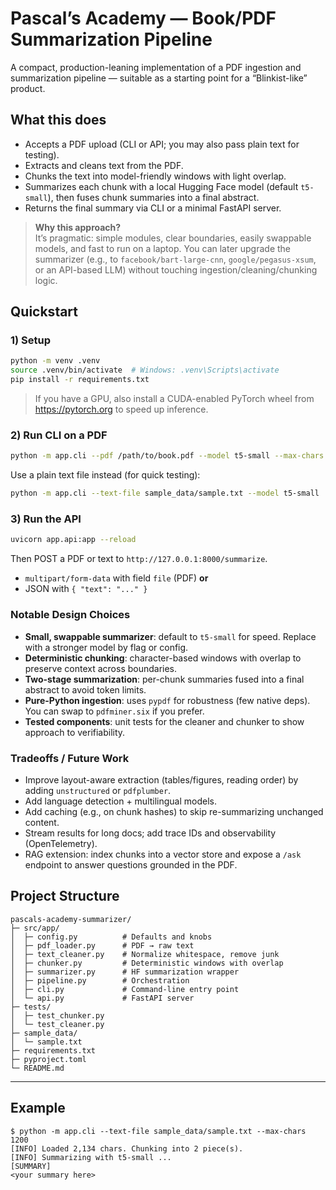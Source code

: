 # Pascal’s Academy — Book/PDF Summarization Pipeline

A compact, production-leaning implementation of a PDF ingestion and summarization pipeline — suitable as a starting point for a “Blinkist-like” product.

## What this does

- Accepts a PDF upload (CLI or API; you may also pass plain text for testing).
- Extracts and cleans text from the PDF.
- Chunks the text into model-friendly windows with light overlap.
- Summarizes each chunk with a local Hugging Face model (default `t5-small`), then fuses chunk summaries into a final abstract.
- Returns the final summary via CLI or a minimal FastAPI server.

> **Why this approach?**  
> It’s pragmatic: simple modules, clear boundaries, easily swappable models, and fast to run on a laptop. You can later upgrade the summarizer (e.g., to `facebook/bart-large-cnn`, `google/pegasus-xsum`, or an API-based LLM) without touching ingestion/cleaning/chunking logic.

## Quickstart

### 1) Setup

```bash
python -m venv .venv
source .venv/bin/activate  # Windows: .venv\Scripts\activate
pip install -r requirements.txt
```

> If you have a GPU, also install a CUDA-enabled PyTorch wheel from https://pytorch.org to speed up inference.

### 2) Run CLI on a PDF

```bash
python -m app.cli --pdf /path/to/book.pdf --model t5-small --max-chars 3000
```

Use a plain text file instead (for quick testing):

```bash
python -m app.cli --text-file sample_data/sample.txt --model t5-small
```

### 3) Run the API

```bash
uvicorn app.api:app --reload
```

Then POST a PDF or text to `http://127.0.0.1:8000/summarize`.

- `multipart/form-data` with field `file` (PDF) **or**
- JSON with `{ "text": "..." }`

### Notable Design Choices

- **Small, swappable summarizer**: default to `t5-small` for speed. Replace with a stronger model by flag or config.
- **Deterministic chunking**: character-based windows with overlap to preserve context across boundaries.
- **Two-stage summarization**: per-chunk summaries fused into a final abstract to avoid token limits.
- **Pure-Python ingestion**: uses `pypdf` for robustness (few native deps). You can swap to `pdfminer.six` if you prefer.
- **Tested components**: unit tests for the cleaner and chunker to show approach to verifiability.

### Tradeoffs / Future Work

- Improve layout-aware extraction (tables/figures, reading order) by adding `unstructured` or `pdfplumber`.
- Add language detection + multilingual models.
- Add caching (e.g., on chunk hashes) to skip re-summarizing unchanged content.
- Stream results for long docs; add trace IDs and observability (OpenTelemetry).
- RAG extension: index chunks into a vector store and expose a `/ask` endpoint to answer questions grounded in the PDF.

## Project Structure

```
pascals-academy-summarizer/
├─ src/app/
│  ├─ config.py          # Defaults and knobs
│  ├─ pdf_loader.py      # PDF → raw text
│  ├─ text_cleaner.py    # Normalize whitespace, remove junk
│  ├─ chunker.py         # Deterministic windows with overlap
│  ├─ summarizer.py      # HF summarization wrapper
│  ├─ pipeline.py        # Orchestration
│  ├─ cli.py             # Command-line entry point
│  └─ api.py             # FastAPI server
├─ tests/
│  ├─ test_chunker.py
│  └─ test_cleaner.py
├─ sample_data/
│  └─ sample.txt
├─ requirements.txt
├─ pyproject.toml
└─ README.md
```

---

## Example

```
$ python -m app.cli --text-file sample_data/sample.txt --max-chars 1200
[INFO] Loaded 2,134 chars. Chunking into 2 piece(s).
[INFO] Summarizing with t5-small ...
[SUMMARY]
<your summary here>
```

